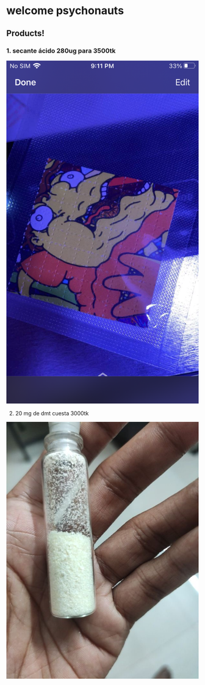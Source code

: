 # welcome psychonauts
## Products!

### 1. secante ácido 280ug para 3500tk

![alt text](DDE41A3E-98C5-4ABA-B329-66860D157EDB.png)


2. 20 mg de dmt cuesta 3000tk

![alt text](40C3B373-9497-4777-B18F-67FD5354E01C.jpeg)
